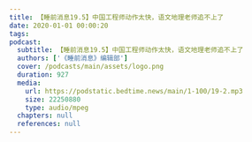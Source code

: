 ```yaml
---
title: 【睡前消息19.5】中国工程师动作太快，语文地理老师追不上了
date: 2020-01-01 00:00:20
tags:
podcast:
  subtitle: 【睡前消息19.5】中国工程师动作太快，语文地理老师追不上了
  authors: ['《睡前消息》编辑部']
  cover: /podcasts/main/assets/logo.png
  duration: 927
  media:
    url: https://podstatic.bedtime.news/main/1-100/19-2.mp3
    size: 22250880
    type: audio/mpeg
  chapters: null
  references: null
---
```

